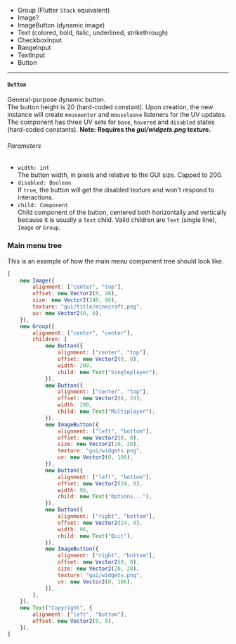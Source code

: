 - Group (Flutter `Stack` equivalent)
- Image?
- ImageButton (dynamic image)
- Text (colored, bold, italic, underlined, strikethrough)
- CheckboxInput
- RangeInput
- TextInput
- Button

***

#### `Button`

General-purpose dynamic button.  
The button height is 20 (hard-coded constant).
Upon creation, the new instance will create `mouseenter` and `mouseleave` listeners for the UV updates.
The component has three UV sets for `base`, `hovered` and `disabled` states (hard-coded constants).
**Note: Requires the *gui/widgets.png* texture.**

###### Parameters
- `width: int`  
The button width, in pixels and relative to the GUI size. Capped to 200.
- `disabled: Boolean`  
If `true`, the button will get the disabled texture and won't respond to interactions.
- `child: Component`  
Child component of the button, centered both horizontally and vertically because it is usually a `Text` child. Valid children are `Text` (single line), `Image` or `Group`.

### Main menu tree

This is an example of how the main menu component tree should look like.

```js
[
	new Image({
		alignment: ["center", "top"],
		offset: new Vector2(0, 48),
		size: new Vector2(248, 96),
		texture: "gui/title/minecraft.png",
		uv: new Vector2(0, 0),
	}),
	new Group({
		alignment: ["center", "center"],
		children: [
			new Button({
				alignment: ["center", "top"],
				offset: new Vector2(0, 0),
				width: 200,
				child: new Text("Singleplayer"),
			}),
			new Button({
				alignment: ["center", "top"],
				offset: new Vector2(0, 24),
				width: 200,
				child: new Text("Multiplayer"),
			}),
			new ImageButton({
				alignment: ["left", "bottom"],
				offset: new Vector2(0, 0),
				size: new Vector2(20, 20),
				texture: "gui/widgets.png",
				uv: new Vector2(0, 106),
			}),
			new Button({
				alignment: ["left", "bottom"],
				offset: new Vector2(24, 0),
				width: 96,
				child: new Text("Options..."),
			}),
			new Button({
				alignment: ["right", "bottom"],
				offset: new Vector2(24, 0),
				width: 96,
				child: new Text("Quit"),
			}),
			new ImageButton({
				alignment: ["right", "bottom"],
				offset: new Vector2(0, 0),
				size: new Vector2(20, 20),
				texture: "gui/widgets.png",
				uv: new Vector2(0, 106),
			}),
		],
	}),
	new Text("Copyright", {
		alignment: ["left", "bottom"],
		offset: new Vector2(0, 0),
	}),
]
```